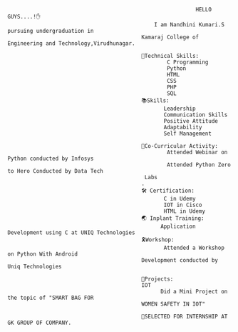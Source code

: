                                                                HELLO GUYS....!✋
                                                  I am Nandhini Kumari.S  pursuing undergraduation in 
                                              Kamaraj College of Engineering and Technology,Virudhunagar.
                                              
                                              📩Technical Skills:
                                                      C Programming
                                                      Python
                                                      HTML
                                                      CSS
                                                      PHP
                                                      SQL
                                              📚Skills:
                                                     Leadership
                                                     Communication Skills
                                                     Positive Attitude
                                                     Adaptability
                                                     Self Management
                                                     
                                              🎉Co-Curricular Activity:
                                                      Attended Webinar on Python conducted by Infosys
                                                      Attended Python Zero to Hero Conducted by Data Tech
                                               Labs
                                              .
                                              🛠 Certification:
                                                     C in Udemy
                                                     IOT in Cisco
                                                     HTML in Udemy
                                              🌏 Inplant Training:
                                                    Application Development using C at UNIQ Technologies
                                              🎗Workshop:
                                                     Attended a Workshop on Python With Android
                                              Development conducted by Uniq Technologies
                                                
                                              🎉Projects:
                                              IOT
                                                    Did a Mini Project on the topic of "SMART BAG FOR
                                              WOMEN SAFETY IN IOT"
                                              
                                              🔗SELECTED FOR INTERNSHIP AT GK GROUP OF COMPANY.
